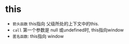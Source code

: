 # this

- `箭头函数` this指向 父级所处的上下文中的this.
- `call` 第一个参数是 null 或undefined时, this指向window
- `匿名函数`: this指向 window
